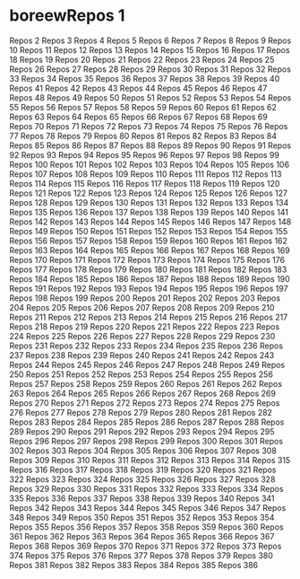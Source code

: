 # boreewRepos 1
Repos 2
Repos 3
Repos 4
Repos 5
Repos 6
Repos 7
Repos 8
Repos 9
Repos 10
Repos 11
Repos 12
Repos 13
Repos 14
Repos 15
Repos 16
Repos 17
Repos 18
Repos 19
Repos 20
Repos 21
Repos 22
Repos 23
Repos 24
Repos 25
Repos 26
Repos 27
Repos 28
Repos 29
Repos 30
Repos 31
Repos 32
Repos 33
Repos 34
Repos 35
Repos 36
Repos 37
Repos 38
Repos 39
Repos 40
Repos 41
Repos 42
Repos 43
Repos 44
Repos 45
Repos 46
Repos 47
Repos 48
Repos 49
Repos 50
Repos 51
Repos 52
Repos 53
Repos 54
Repos 55
Repos 56
Repos 57
Repos 58
Repos 59
Repos 60
Repos 61
Repos 62
Repos 63
Repos 64
Repos 65
Repos 66
Repos 67
Repos 68
Repos 69
Repos 70
Repos 71
Repos 72
Repos 73
Repos 74
Repos 75
Repos 76
Repos 77
Repos 78
Repos 79
Repos 80
Repos 81
Repos 82
Repos 83
Repos 84
Repos 85
Repos 86
Repos 87
Repos 88
Repos 89
Repos 90
Repos 91
Repos 92
Repos 93
Repos 94
Repos 95
Repos 96
Repos 97
Repos 98
Repos 99
Repos 100
Repos 101
Repos 102
Repos 103
Repos 104
Repos 105
Repos 106
Repos 107
Repos 108
Repos 109
Repos 110
Repos 111
Repos 112
Repos 113
Repos 114
Repos 115
Repos 116
Repos 117
Repos 118
Repos 119
Repos 120
Repos 121
Repos 122
Repos 123
Repos 124
Repos 125
Repos 126
Repos 127
Repos 128
Repos 129
Repos 130
Repos 131
Repos 132
Repos 133
Repos 134
Repos 135
Repos 136
Repos 137
Repos 138
Repos 139
Repos 140
Repos 141
Repos 142
Repos 143
Repos 144
Repos 145
Repos 146
Repos 147
Repos 148
Repos 149
Repos 150
Repos 151
Repos 152
Repos 153
Repos 154
Repos 155
Repos 156
Repos 157
Repos 158
Repos 159
Repos 160
Repos 161
Repos 162
Repos 163
Repos 164
Repos 165
Repos 166
Repos 167
Repos 168
Repos 169
Repos 170
Repos 171
Repos 172
Repos 173
Repos 174
Repos 175
Repos 176
Repos 177
Repos 178
Repos 179
Repos 180
Repos 181
Repos 182
Repos 183
Repos 184
Repos 185
Repos 186
Repos 187
Repos 188
Repos 189
Repos 190
Repos 191
Repos 192
Repos 193
Repos 194
Repos 195
Repos 196
Repos 197
Repos 198
Repos 199
Repos 200
Repos 201
Repos 202
Repos 203
Repos 204
Repos 205
Repos 206
Repos 207
Repos 208
Repos 209
Repos 210
Repos 211
Repos 212
Repos 213
Repos 214
Repos 215
Repos 216
Repos 217
Repos 218
Repos 219
Repos 220
Repos 221
Repos 222
Repos 223
Repos 224
Repos 225
Repos 226
Repos 227
Repos 228
Repos 229
Repos 230
Repos 231
Repos 232
Repos 233
Repos 234
Repos 235
Repos 236
Repos 237
Repos 238
Repos 239
Repos 240
Repos 241
Repos 242
Repos 243
Repos 244
Repos 245
Repos 246
Repos 247
Repos 248
Repos 249
Repos 250
Repos 251
Repos 252
Repos 253
Repos 254
Repos 255
Repos 256
Repos 257
Repos 258
Repos 259
Repos 260
Repos 261
Repos 262
Repos 263
Repos 264
Repos 265
Repos 266
Repos 267
Repos 268
Repos 269
Repos 270
Repos 271
Repos 272
Repos 273
Repos 274
Repos 275
Repos 276
Repos 277
Repos 278
Repos 279
Repos 280
Repos 281
Repos 282
Repos 283
Repos 284
Repos 285
Repos 286
Repos 287
Repos 288
Repos 289
Repos 290
Repos 291
Repos 292
Repos 293
Repos 294
Repos 295
Repos 296
Repos 297
Repos 298
Repos 299
Repos 300
Repos 301
Repos 302
Repos 303
Repos 304
Repos 305
Repos 306
Repos 307
Repos 308
Repos 309
Repos 310
Repos 311
Repos 312
Repos 313
Repos 314
Repos 315
Repos 316
Repos 317
Repos 318
Repos 319
Repos 320
Repos 321
Repos 322
Repos 323
Repos 324
Repos 325
Repos 326
Repos 327
Repos 328
Repos 329
Repos 330
Repos 331
Repos 332
Repos 333
Repos 334
Repos 335
Repos 336
Repos 337
Repos 338
Repos 339
Repos 340
Repos 341
Repos 342
Repos 343
Repos 344
Repos 345
Repos 346
Repos 347
Repos 348
Repos 349
Repos 350
Repos 351
Repos 352
Repos 353
Repos 354
Repos 355
Repos 356
Repos 357
Repos 358
Repos 359
Repos 360
Repos 361
Repos 362
Repos 363
Repos 364
Repos 365
Repos 366
Repos 367
Repos 368
Repos 369
Repos 370
Repos 371
Repos 372
Repos 373
Repos 374
Repos 375
Repos 376
Repos 377
Repos 378
Repos 379
Repos 380
Repos 381
Repos 382
Repos 383
Repos 384
Repos 385
Repos 386
